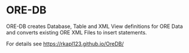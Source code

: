# ORE-DB
ORE-DB creates Database, Table and XML View definitions for ORE Data and converts existing ORE XML Files to insert statements.

For details see https://rkapl123.github.io/OreDB/